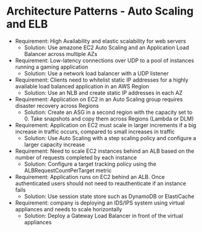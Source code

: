 # Architecture Patterns - Auto Scaling and ELB

- Requirement: High Availability and elastic scalability for web servers
  - Solution: Use amazone EC2 Auto Scaling and an Application Load Balancer across multiple AZs
- Requirement: Low-latency connections over UDP to a pool of instances running a gaming application
  - Solution: Use a network load balancer with a UDP listener
- Requirement: Clients need to whitelist static IP addresses for a highly available load balanced application in an AWS Region
  - Solution: Use an NLB and create static IP addresses in each AZ
- Requirement: Application on EC2 in an Auto Scaling group requires disaster recovery across Regions
  - Solution: Create an ASG in a second region with the capacity set to 0. Take snapshots and copy them across Regions (Lambda or DLM)
- Requirement: Application on EC2 must scale in larger increments if a big increase in traffic occurs, compared to small increases in traffic
  - Solution: Use Auto Scaling with a step scaling policy and configure a larger capacity increase
- Requirement: Need to scale EC2 instances behind an ALB based on the number of requests completed by each instance
  - Solution: Configure a target tracking policy using the ALBRequestCountPerTarget metric
- Requirement: Application runs on EC2 behind an ALB. Once authenticated users should not need to reauthenticate if an instance fails
  - Solution: Use session state store such as DynamoDB or ElastiCache
- Requirement: company is deploying an IDS/IPS system using virtual appliances and needs to scale horizontally
  - Solution: Deploy a Gateway Load Balancer in front of the virtual appliances
